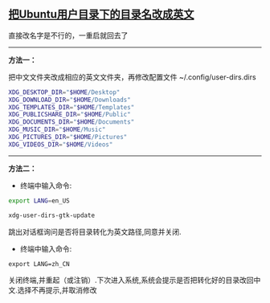## [把Ubuntu用户目录下的目录名改成英文](https://www.cnblogs.com/roronoa-sqd/p/5380288.html)

直接改名字是不行的，一重启就回去了

------

 **方法一：**

把中文文件夹改成相应的英文文件夹，再修改配置文件 ~/.config/user-dirs.dirs 

```sh
XDG_DESKTOP_DIR="$HOME/Desktop"
XDG_DOWNLOAD_DIR="$HOME/Downloads"
XDG_TEMPLATES_DIR="$HOME/Templates"
XDG_PUBLICSHARE_DIR="$HOME/Public"
XDG_DOCUMENTS_DIR="$HOME/Documents"
XDG_MUSIC_DIR="$HOME/Music"
XDG_PICTURES_DIR="$HOME/Pictures"
XDG_VIDEOS_DIR="$HOME/Videos"
```

------

**方法二：**

- 终端中输入命令:  

```sh
export LANG=en_US

xdg-user-dirs-gtk-update    
```

跳出对话框询问是否将目录转化为英文路径,同意并关闭.

- 终端中输入命令:

```
export LANG=zh_CN
```

​	关闭终端,并重起（或注销）.下次进入系统,系统会提示是否把转化好的目录改回中文.选择不再提示,并取消修改